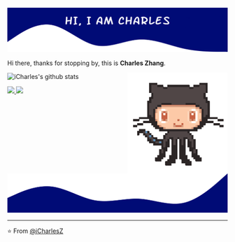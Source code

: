 ![head.png](https://raw.githubusercontent.com/iCharlesZ/FigureBed/master/img/readme-top.png)

Hi there, thanks for stopping by, this is **Charles Zhang**.

<img align='right' src="https://raw.githubusercontent.com/iCharlesZ/FigureBed/master/img/octocat.gif" width="230">



![iCharles's github stats](https://github-readme-stats.vercel.app/api?username=iCharlesZ&hide=contribs,prs&count_private=true&show_icons=true)

<a href="https://github.com/iCharlesZ">
  <img src="https://img.shields.io/github/followers/iCharlesZ">
</a>
<a href="https://github.com/iCharlesZ">
   <img src="https://komarev.com/ghpvc/?username=iCharlesZ">
</a>

![bottom.png](https://raw.githubusercontent.com/iCharlesZ/FigureBed/master/img/readme-bottom.png)

---

⭐️ From [@iCharlesZ](https://github.com/iCharlesZ)
